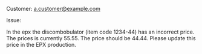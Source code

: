 Customer: a.customer@example.com

Issue:

In the epx the discombobulator (item code 1234-44) has an incorrect price.
The prices is currently 55.55.
The price should be 44.44.
Please update this price in the EPX production.